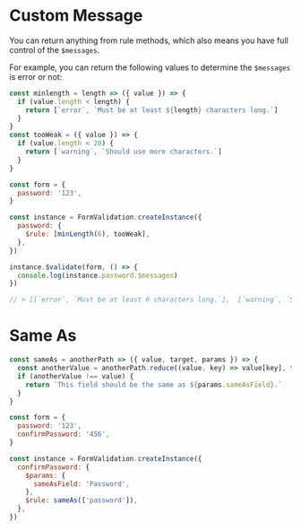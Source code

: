 # Custom Message

You can return anything from rule methods, which also means you have full control of the `$messages`.

For example, you can return the following values to determine the `$messages` is error or not:

```javascript
const minlength = length => ({ value }) => {
  if (value.length < length) {
    return [`error`, `Must be at least ${length} characters long.`]
  }
}
const tooWeak = ({ value }) => {
  if (value.length < 20) {
    return [`warning`, `Should use more characters.`]
  }
}

const form = {
  password: '123',
}

const instance = FormValidation.createInstance({
  password: {
    $rule: [minLength(6), tooWeak],
  },
})

instance.$validate(form, () => {
  console.log(instance.password.$messages)
})

// > [[`error`, `Must be at least 6 characters long.`],  [`warning`, `Should use more characters.`]]
```

# Same As

```javascript
const sameAs = anotherPath => ({ value, target, params }) => {
  const anotherValue = anotherPath.reduce((value, key) => value[key], target)
  if (anotherValue !== value) {
    return `This field should be the same as ${params.sameAsField}.`
  }
}

const form = {
  password: '123',
  confirmPassword: '456',
}

const instance = FormValidation.createInstance({
  confirmPassword: {
    $params: {
      sameAsField: 'Password',
    },
    $rule: sameAs(['password']),
  },
})
```
